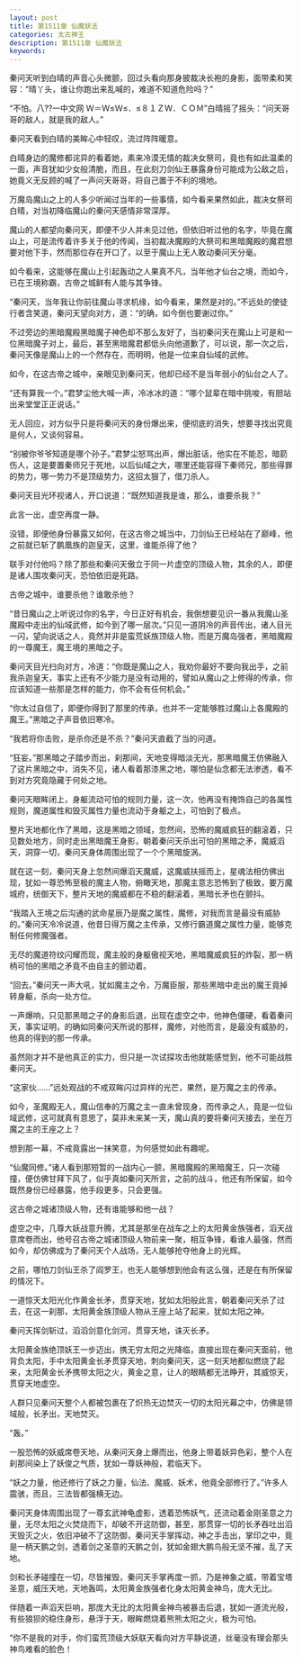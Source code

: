 ```yaml
---
layout: post
title: 第1511章 仙魔妖法
categories: 太古神王
description: 第1511章 仙魔妖法
keywords:
---
```


秦问天听到白晴的声音心头微颤，回过头看向那身披裁决长袍的身影，面带柔和笑容：“晴丫头，谁让你跑出来乱喊的，难道不知道危险吗？”

“不怕。八??一中文网  Ｗ＝Ｗ≤Ｗ≤．≤８１ＺＷ．ＣＯＭ”白晴摇了摇头：“问天哥哥的敌人，就是我的敌人。”

秦问天看到白晴的美眸心中轻叹，流过阵阵暖意。

白晴身边的魔修都诧异的看着她，素来冷漠无情的裁决女祭司，竟也有如此温柔的一面，声音犹如少女般清脆，而且，在此刻刀剑仙王暴露身份可能成为公敌之后，她竟义无反顾的喊了一声问天哥哥，将自己置于不利的境地。

万魔岛魔山之上的人多少听闻过当年的一些事情，如今看来果然如此，裁决女祭司白晴，对当初降临魔山的秦问天感情非常深厚。

魔山的人都望向秦问天，即便不少人并未见过他，但依旧听过他的名字，毕竟在魔山上，可是流传着许多关于他的传闻，当初裁决魔殿的大祭司和黑暗魔殿的魔君想要对他下手，然而那位存在开口了，以至于魔山上无人敢动秦问天分毫。

如今看来，这能够在魔山上引起轰动之人果真不凡，当年他才仙台之境，而如今，已在王境称霸，古帝之城鲜有人能与其争锋。

“秦问天，当年我让你前往魔山寻求机缘，如今看来，果然是对的。”不远处的使徒行者含笑道，秦问天望向对方，道：“的确，如今倒也要谢过你。”

不过旁边的黑暗魔殿黑暗魔子神色却不那么友好了，当初秦问天在魔山上可是和一位黑暗魔子对上，最后，甚至黑暗魔君都低头向他道歉了，可以说，那一次之后，秦问天像是魔山上的一个然存在，而明明，他是一位来自仙域的武修。

如今，在这古帝之城中，亲眼见到秦问天，他却已经不是当年弱小的仙台之人了。

“还有算我一个。”君梦尘他大喊一声，冷冰冰的道：“哪个鼠辈在暗中挑唆，有胆站出来堂堂正正说话。”

无人回应，对方似乎只是将秦问天的身份爆出来，便彻底的消失，想要寻找出究竟是何人，又谈何容易。

“别被你爷爷知道是哪个孙子。”君梦尘怒骂出声，爆出脏话，他实在不能忍，暗箭伤人，这是要置秦师兄于死地，以后仙域之大，哪里还能容得下秦师兄，那些得罪的势力，哪一势力不是顶级势力，这招太狠了，借刀杀人。

秦问天目光环视诸人，开口说道：“既然知道我是谁，那么，谁要杀我？”

此言一出，虚空再度一静。

没错，即便他身份暴露又如何，在这古帝之城当中，刀剑仙王已经站在了巅峰，他之前就已斩了鹏凰族的迦皇天，这里，谁能杀得了他？

联手对付他吗？除了那些和秦问天傲立于同一片虚空的顶级人物，其余的人，即便是诸人围攻秦问天，恐怕依旧是死路。

古帝之城中，谁要杀他？谁敢杀他？

“昔日魔山之上听说过你的名字，今日正好有机会，我倒想要见识一番从我魔山圣魔殿中走出的仙域武修，如今到了哪一层次。”只见一道阴冷的声音传出，诸人目光一闪，望向说话之人，竟然并非是蛮荒妖族顶级人物，而是万魔岛强者，黑暗魔殿的一尊魔王，魔王境的黑暗之子。

秦问天目光扫向对方，冷道：“你既是魔山之人，我劝你最好不要向我出手，之前我杀迦皇天，事实上还有不少能力是没有动用的，譬如从魔山之上修得的传承，你应该知道一些那是怎样的能力，你不会有任何机会。”

“你太过自信了，即便你得到了那里的传承，也并不一定能够胜过魔山上各魔殿的魔王。”黑暗之子声音依旧寒冷。

“我若将你击败，是杀你还是不杀？”秦问天直截了当的问道。

“狂妄。”那黑暗之子踏步而出，刹那间，天地变得暗淡无光，那黑暗魔王仿佛融入了这片黑暗之中，消失不见，诸人看着那漆黑之地，哪怕是仙念都无法渗透，看不到对方究竟隐藏于何处之地。

秦问天眼眸闭上，身躯流动可怕的规则力量，这一次，他再没有掩饰自己的各属性规则，魔道属性和毁灭属性力量也流动于身躯之上，可怕到了极点。

整片天地都化作了黑暗，这是黑暗之领域，忽然间，恐怖的魔威疯狂的翻滚着，只见数处地方，同时走出黑暗魔王身影，朝着秦问天杀出可怕的黑暗之矛，魔威滔天，洞穿一切，秦问天身体周围出现了一个个黑暗旋涡。

就在这一刻，秦问天身上忽然间爆滔天魔威，这魔威扶摇而上，星魂法相仿佛出现，犹如一尊恐怖至极的魔主人物，俯瞰天地，那魔主意志恐怖到了极致，要万魔城府，统御天下，整片天地的魔威都在不稳的翻滚着，黑暗长矛也在颤抖。

“我踏入王境之后沟通的武命星辰乃是魔之属性，魔修，对我而言是最没有威胁的。”秦问天冷冷说道，他昔日得万魔之主传承，又修行霸道魔之属性力量，能够克制任何修魔强者。

无尽的魔道符纹闪耀而现，魔主般的身躯傲视天地，黑暗魔威疯狂的炸裂，那一柄柄可怕的黑暗之矛竟不由自主的颤动着。

“回去。”秦问天一声大吼，犹如魔主之令，万魔臣服，那些黑暗中走出的魔王竟掉转身躯，杀向一处方位。

一声爆响，只见那黑暗之子的身影后退，出现在虚空之中，他神色僵硬，看着秦问天，事实证明，的确如同秦问天所说的那样，魔修，对他而言，是最没有威胁的，他真的得到的那一传承。

虽然刚才并不是他真正的实力，但只是一次试探攻击他就能感觉到，他不可能战胜秦问天。

“这家伙……”远处观战的不戒双眸闪过异样的光芒，果然，是万魔之主的传承。

如今，圣魔殿无人，魔山信奉的万魔之主一直未曾现身，而传承之人，竟是一位仙域武修，这可就真有意思了，莫非未来某一天，魔山真的要将秦问天接去，坐在万魔之主的王座之上？

想到那一幕，不戒竟露出一抹笑意，为何感觉如此有趣呢。

“仙魔同修。”诸人看到那短暂的一战内心一颤，黑暗魔殿的黑暗魔王，只一次碰撞，便仿佛甘拜下风了，似乎真如秦问天所言，之前的战斗，他还有所保留，如今既然身份已经暴露，他手段更多，只会更强。

这古帝之城诸顶级人物，还有谁能够和他一战？

虚空之中，几尊大妖战意升腾，尤其是那坐在战车之上的太阳黄金族强者，滔天战意席卷而出，他号召古帝之城诸顶级人物前来一聚，相互争锋，看谁人最强，然而如今，却仿佛成为了秦问天个人战场，无人能够抢夺他身上的光辉。

之前，哪怕刀剑仙王杀了阎罗王，也无人能够想到他会有这么强，还是在有所保留的情况下。

一道惊天太阳光化作黄金长矛，贯穿天地，犹如太阳般此言，朝着秦问天杀了过去，在这一刹那，太阳黄金族顶级人物从王座上站了起来，犹如太阳之神。

秦问天挥剑斩过，滔滔剑意化剑河，贯穿天地，诛灭长矛。

太阳黄金族绝顶妖王一步迈出，携无穷太阳之光降临，直接出现在秦问天面前，他背负太阳，手中太阳黄金长矛贯穿天地，刺向秦问天，这一刻天地都似燃烧了起来，太阳黄金长矛携带太阳之火，黄金之意，让人的眼睛都无法睁开，其威惊天，贯穿天地虚空。

人群只见秦问天整个人都被包裹在了炽热无边焚灭一切的太阳光幕之中，仿佛是领域般，长矛出，天地焚灭。

“轰。”

一股恐怖的妖威席卷天地，从秦问天身上爆而出，他身上带着妖异色彩，整个人在刹那间染上了妖俊之气质，犹如一尊妖神般，君临天下。

“妖之力量，他还修行了妖之力量，仙法、魔威、妖术，他竟全部修行了。”许多人震骇，而且，三法皆都强横无边。

秦问天身体周围出现了一尊玄武神龟虚影，透着恐怖妖气，还流动着金刚圣意之力量，无尽太阳之火焚烧而下，却破不开这防御，甚至，那贯穿一切的长矛吞吐出滔天毁灭之火，依旧冲破不了这防御，秦问天手掌挥动，神之手击出，掌印之中，竟是一柄天鹏之剑，透着剑之圣意的天鹏之剑，犹如金翅大鹏鸟般无坚不摧，乱了天地。

剑和长矛碰撞在一切，尽皆摧毁，秦问天手掌再度一抓，乃是神象之威，带着宝塔圣意，威压天地，天地轰鸣，太阳黄金族强者化身太阳黄金神鸟，庞大无比。

伴随着一声滔天巨响，那庞大无比的太阳黄金神鸟被暴击后退，犹如一道流光般，有些狼狈的稳住身形，悬浮于天，眼眸燃烧着熊熊太阳之火，极为可怕。

“你不是我的对手，你们蛮荒顶级大妖联天看向对方平静说道，丝毫没有理会那头神鸟难看的脸色！
